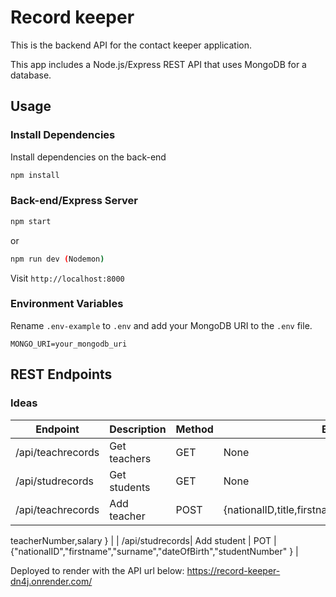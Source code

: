 # Record keeper

This is the backend API for the contact keeper application. 

This app includes a Node.js/Express REST API that uses MongoDB for a database. 



## Usage

### Install Dependencies

Install dependencies on the back-end

```bash
npm install

```

### Back-end/Express Server

```bash
npm start
```

or

```bash
npm run dev (Nodemon)
```

Visit `http://localhost:8000`





### Environment Variables

Rename `.env-example` to `.env` and add your MongoDB URI to the `.env` file.

```
MONGO_URI=your_mongodb_uri
```

## REST Endpoints

### Ideas

| Endpoint       | Description    | Method | Body                    |
| -------------- | -------------- | ------ | ----------------------- |
| /api/teachrecords     | Get teachers  | GET    | None                    |
| /api/studrecords | Get students | GET    | None                    |
| /api/teachrecords     | Add teacher       | POST   | {nationalID,title,firstname,surname,dateOfBirth,
teacherNumber,salary
} |
| /api/studrecords| Add student    | POT    | {"nationalID","firstname","surname","dateOfBirth","studentNumber"
} |


Deployed to render with the API url below:
https://record-keeper-dn4j.onrender.com/


